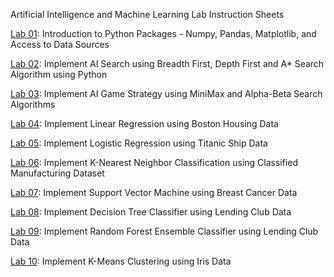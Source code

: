 Artificial Intelligence and Machine Learning Lab Instruction Sheets

[Lab 01](https://github.com/Shivamani162/AIML/blob/main/ASSIGNMENT-1.txt): Introduction to Python Packages - Numpy, Pandas, Matplotlib, and Access to Data Sources

[Lab 02](https://github.com/Shivamani162/AIML/blob/main/ASSIGNMENT-2.txt): Implement AI Search using Breadth First, Depth First and A* Search Algorithm using Python

[Lab 03](https://github.com/Shivamani162/AIML/blob/main/ASSIGNMENT-3.txt): Implement AI Game Strategy using MiniMax and Alpha-Beta Search Algorithms

[Lab 04](): Implement Linear Regression using Boston Housing Data

[Lab 05](): Implement Logistic Regression using Titanic Ship Data

[Lab 06](): Implement K-Nearest Neighbor Classification using Classified Manufacturing Dataset

[Lab 07](): Implement Support Vector Machine using Breast Cancer Data

[Lab 08](): Implement Decision Tree Classifier using Lending Club Data

[Lab 09](): Implement Random Forest Ensemble Classifier using Lending Club Data

[Lab 10](): Implement K-Means Clustering using Iris Data
